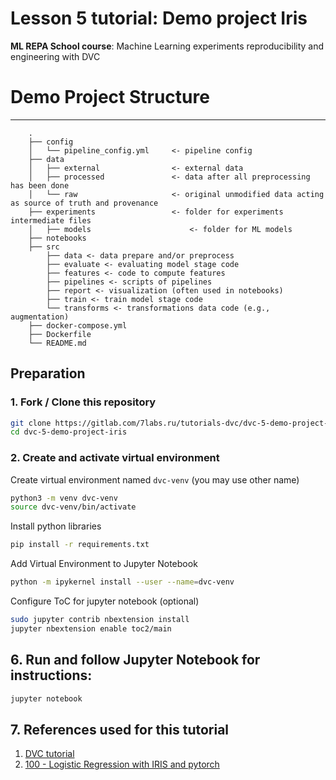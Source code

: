 # Lesson 5 tutorial: Demo project Iris
**ML REPA School course**: Machine Learning experiments reproducibility and engineering with DVC

# Demo Project Structure
------------------------
```
    .
    ├── config
    │   └── pipeline_config.yml     <- pipeline config
    ├── data
    │   ├── external                <- external data
    │   ├── processed               <- data after all preprocessing has been done
    │   └── raw                     <- original unmodified data acting as source of truth and provenance
    ├── experiments                 <- folder for experiments intermediate files
    │   ├── models                      <- folder for ML models
    ├── notebooks
    ├── src
        ├── data <- data prepare and/or preprocess
        ├── evaluate <- evaluating model stage code 
        ├── features <- code to compute features
        ├── pipelines <- scripts of pipelines
        ├── report <- visualization (often used in notebooks)
        ├── train <- train model stage code
        └── transforms <- transformations data code (e.g., augmentation) 
    ├── docker-compose.yml
    ├── Dockerfile
    └── README.md
```

## Preparation

### 1. Fork / Clone this repository

```bash
git clone https://gitlab.com/7labs.ru/tutorials-dvc/dvc-5-demo-project-iris 
cd dvc-5-demo-project-iris
```


### 2. Create and activate virtual environment

Create virtual environment named `dvc-venv` (you may use other name)
```bash
python3 -m venv dvc-venv
source dvc-venv/bin/activate
```
Install python libraries

```bash
pip install -r requirements.txt
```
Add Virtual Environment to Jupyter Notebook

```bash
python -m ipykernel install --user --name=dvc-venv
``` 

Configure ToC for jupyter notebook (optional)

```bash
sudo jupyter contrib nbextension install
jupyter nbextension enable toc2/main
```

## 6. Run and follow Jupyter Notebook for instructions:

```bash
jupyter notebook
```


## 7. References used for this tutorial

1. [DVC tutorial](https://dvc.org/doc/tutorial)
2. [100 - Logistic Regression with IRIS and pytorch](https://www.xavierdupre.fr/app/ensae_teaching_cs/helpsphinx/notebooks/100_Logistic_IRIS.html) 